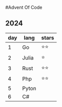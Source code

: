 #Advent Of Code


## 2024
| day | lang | stars |
| --- | ---- | ----- |
| 1 |  Go    | ⭐️⭐️  |
| 2 |  Julia    | ⭐️    | 
| 3 |  Rust    | ⭐️⭐️    | 
| 4 |  Php    | ⭐️⭐️    | 
| 5 |  Pyton    |     |  
| 6 |  C#    |     | 
